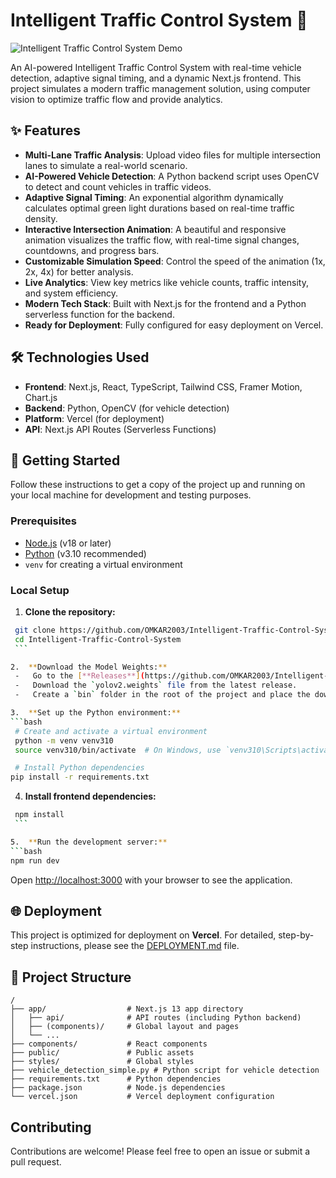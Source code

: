 # Intelligent Traffic Control System 🚦

![Intelligent Traffic Control System Demo](<./images/down/1.jpeg>)

An AI-powered Intelligent Traffic Control System with real-time vehicle detection, adaptive signal timing, and a dynamic Next.js frontend. This project simulates a modern traffic management solution, using computer vision to optimize traffic flow and provide analytics.

## ✨ Features

-   **Multi-Lane Traffic Analysis**: Upload video files for multiple intersection lanes to simulate a real-world scenario.
-   **AI-Powered Vehicle Detection**: A Python backend script uses OpenCV to detect and count vehicles in traffic videos.
-   **Adaptive Signal Timing**: An exponential algorithm dynamically calculates optimal green light durations based on real-time traffic density.
-   **Interactive Intersection Animation**: A beautiful and responsive animation visualizes the traffic flow, with real-time signal changes, countdowns, and progress bars.
-   **Customizable Simulation Speed**: Control the speed of the animation (1x, 2x, 4x) for better analysis.
-   **Live Analytics**: View key metrics like vehicle counts, traffic intensity, and system efficiency.
-   **Modern Tech Stack**: Built with Next.js for the frontend and a Python serverless function for the backend.
-   **Ready for Deployment**: Fully configured for easy deployment on Vercel.

## 🛠️ Technologies Used

-   **Frontend**: Next.js, React, TypeScript, Tailwind CSS, Framer Motion, Chart.js
-   **Backend**: Python, OpenCV (for vehicle detection)
-   **Platform**: Vercel (for deployment)
-   **API**: Next.js API Routes (Serverless Functions)

## 🚀 Getting Started

Follow these instructions to get a copy of the project up and running on your local machine for development and testing purposes.

### Prerequisites

-   [Node.js](httpss://nodejs.org/en/) (v18 or later)
-   [Python](httpss://www.python.org/downloads/) (v3.10 recommended)
-   `venv` for creating a virtual environment

### Local Setup

1.  **Clone the repository:**
   ```bash
    git clone https://github.com/OMKAR2003/Intelligent-Traffic-Control-System.git
    cd Intelligent-Traffic-Control-System
    ```

2.  **Download the Model Weights:**
    -   Go to the [**Releases**](https://github.com/OMKAR2003/Intelligent-Traffic-Control-System/releases) page of this repository.
    -   Download the `yolov2.weights` file from the latest release.
    -   Create a `bin` folder in the root of the project and place the downloaded `yolov2.weights` file inside it. The final path should be `./bin/yolov2.weights`.

3.  **Set up the Python environment:**
   ```bash
    # Create and activate a virtual environment
    python -m venv venv310
    source venv310/bin/activate  # On Windows, use `venv310\Scripts\activate`

    # Install Python dependencies
   pip install -r requirements.txt
   ```

4.  **Install frontend dependencies:**
   ```bash
    npm install
    ```

5.  **Run the development server:**
   ```bash
   npm run dev
   ```

Open [http://localhost:3000](http://localhost:3000) with your browser to see the application.

## 🌐 Deployment

This project is optimized for deployment on **Vercel**. For detailed, step-by-step instructions, please see the [DEPLOYMENT.md](DEPLOYMENT.md) file.

## 📂 Project Structure

```
/
├── app/                  # Next.js 13 app directory
│   ├── api/              # API routes (including Python backend)
│   ├── (components)/     # Global layout and pages
│   └── ...
├── components/           # React components
├── public/               # Public assets
├── styles/               # Global styles
├── vehicle_detection_simple.py # Python script for vehicle detection
├── requirements.txt      # Python dependencies
├── package.json          # Node.js dependencies
└── vercel.json           # Vercel deployment configuration
```

## Contributing

Contributions are welcome! Please feel free to open an issue or submit a pull request.

